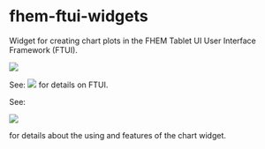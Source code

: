 # fhem-ftui-widgets

Widget for creating chart plots in the FHEM Tablet UI User Interface Framework (FTUI).

![](https://wiki.fhem.de/w/images/b/b4/Chart_tabletUI.png)

See:
![](https://www.google.de/url?sa=t&rct=j&q=&esrc=s&source=web&cd=1&cad=rja&uact=8&ved=0ahUKEwjqy8ikqdPTAhVNkRQKHUh4BZsQFggmMAA&url=https%3A%2F%2Fwiki.fhem.de%2Fwiki%2FFHEM_Tablet_UI&usg=AFQjCNGy0hjldEA_lhR6Z6s9Av3vgKCnlA)
for details on FTUI.

See:

![](https://www.google.de/url?sa=t&rct=j&q=&esrc=s&source=web&cd=2&cad=rja&uact=8&ved=0ahUKEwiZ3PDUqdPTAhVLaxQKHdj1BKgQFggoMAE&url=https%3A%2F%2Fwiki.fhem.de%2Fwiki%2FFTUI_Widget_Chart&usg=AFQjCNHz2utN-sko8Mh0hIuwcvEAkAtiQA)

for details about the using and features of the chart widget.
